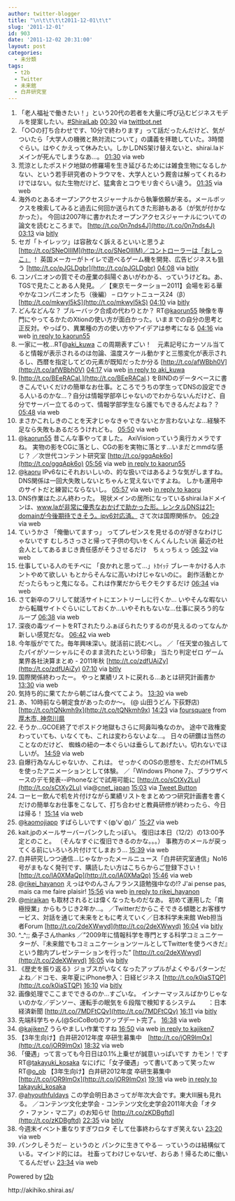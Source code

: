 ```yaml
---
author: twitter-blogger
title: "\n\t\t\t\t2011-12-01\t\t"
slug: '2011-12-01'
id: 903
date: '2011-12-02 20:31:00'
layout: post
categories:
  - 未分類
tags:
  - t2b
  - Twitter
  - 未来館
  - 白井研究室
---
```


<div xmlns:georss="http://www.georss.org/georss">

1.  <span><span>「老人福祉で働きたい！」という20代の若者を大量に呼び込むビジネスモデルを提案したい。[#ShiraiLab](http://twitter.com/search?q=%23ShiraiLab "#ShiraiLab")</span> <span>[<span>00:30</span>](http://twitter.com/o_ob/status/142204027801829376) <span>via [twittbot.net](http://twittbot.net/)</span></span></span>
2.  <span><span>「○○の打ち合わせです、10分で終わります」って話だったんだけど、気がついたら「大学人の機微と熱対流について」の講義を拝聴していた。3時間ぐらい。はやくかえって休みたい。しかしDNS架け替えないと、shirai.laドメインが死んでしまうなあ…。</span> <span>[<span>01:30</span>](http://twitter.com/o_ob/status/142218915513237504) <span>via web</span></span></span>
3.  <span><span>荒涼としたポスドク地獄の修羅場を生き延びるためには雑食生物になるしかない、という若手研究者のトラウマを、大学人という厩舎は解ってくれるわけではない。似た生物だけど、猛禽舎とコウモリ舎ぐらい違う。</span> <span>[<span>01:35</span>](http://twitter.com/o_ob/status/142220231169949696) <span>via web</span></span></span>
4.  <span><span>海外のとあるオープンアクセスジャーナルから執筆依頼が来る。メールボックスを検索してみると過去に何回か送られてきた形跡もある（が気が付かなかった）。 今回は2007年に書かれたオープンアクセスジャーナルについての論文を読むところまで。 [http://t.co/0n7nds4J](http://t.co/0n7nds4J)</span> <span>[<span>03:13</span>](http://twitter.com/o_ob/status/142245008412651521) <span>via [bitly](http://bit.ly)</span></span></span>
5.  <span><span>セガ「トイレッツ」は容赦なく訴えるといいと思うよ [http://t.co/SNeOIIlM](http://t.co/SNeOIIlM)／コントローラーは「おしっこ」 ！ 英国メーカーがトイレで遊べるゲーム機を開発、広告ビジネスも狙う [http://t.co/pJGLDgbr](http://t.co/pJGLDgbr)</span> <span>[<span>04:08</span>](http://twitter.com/o_ob/status/142258848420462592) <span>via [bitly](http://bit.ly)</span></span></span>
6.  <span><span>コンパニオンの質でその産業の斜陽ぐあいがわかる、っていうけどね。あ、TGSで見たことある人発見。 ／【東京モーターショー2011】会場を彩る華やかなコンパニオンたち（後編） – ロケットニュース24（β） [http://t.co/mkwyl5kS](http://t.co/mkwyl5kS)</span> <span>[<span>04:10</span>](http://twitter.com/o_ob/status/142259368140865536) <span>via [bitly](http://bit.ly)</span></span></span>
7.  <span><span>どんなどんな？ ブルーバック合成の代わりとか？ RT@[kaorun55](http://twitter.com/kaorun55 "kaorun55") 映像を専門にやってるかたのXtionの使い方が面白かった。いままでの自分の思考と正反対。やっぱり、異業種の方の使い方やアイデアは参考になる</span> <span>[<span>04:16</span>](http://twitter.com/o_ob/status/142260846079377408) <span>via web</span> [in reply to kaorun55](http://twitter.com/kaorun55/status/142259947714002945)</span></span>
8.  <span><span>一家に一枚…RT@[aki_kuwa](http://twitter.com/aki_kuwa "aki_kuwa") この周期表すごい！　元素記号にカーソル当てると情報が表示されるのは勿論、温度スケール動かすと三態変化が表示されるし、西暦を指定してどの元素が既知だったか分る [http://t.co/afWBbh0V](http://t.co/afWBbh0V)</span> <span>[<span>04:17</span>](http://twitter.com/o_ob/status/142261080348049408) <span>via web</span> [in reply to aki_kuwa](http://twitter.com/aki_kuwa/status/142217566767693825)</span></span>
9.  <span><span>[http://t.co/BEeRACaI.](http://t.co/BEeRACaI.) をBINDのデータベースに書きこんでいくだけの簡単なお仕事。ところでうちの学生ってDNSの設定できる人いるのかな…？自分は情報学部卒じゃないのでわからないんだけど、自分でサーバー立てるのって、情報学部学生なら誰でもできるんだよね？？</span> <span>[<span>05:48</span>](http://twitter.com/o_ob/status/142284042715414529) <span>via web</span></span></span>
10.  <span><span>まさかこれしきのことを天才じゃなきゃできないとか言わないよな…経験不足なら失敗もあるだろうけれども。</span> <span>[<span>05:50</span>](http://twitter.com/o_ob/status/142284566915321856) <span>via web</span></span></span>
11.  <span><span>@[kaorun55](http://twitter.com/kaorun55 "kaorun55") 昔こんな事やってました。 AxiVisionっていう奥行カメラですね。 実物の影をCGに落とし、CGの影を実物に落とす…いまだとmmdな感じ？ ／次世代コンテント研究室 [http://t.co/ggqApk6o](http://t.co/ggqApk6o)</span> <span>[<span>05:56</span>](http://twitter.com/o_ob/status/142285989862322177) <span>via web</span> [in reply to kaorun55](http://twitter.com/kaorun55/status/142261563825471489)</span></span>
12.  <span><span>@[kaoru](http://twitter.com/kaoru "kaoru") IPv6なにそれおいしいの、的な扱いではあるような気がしますね。DNS関係は一回大失敗しないとちゃんと覚えないですよね。 しかも運用中のサイトだと練習にならないし。</span> <span>[<span>05:57</span>](http://twitter.com/o_ob/status/142286271224623105) <span>via web</span> [in reply to kaoru](http://twitter.com/kaoru/status/142285494645047297)</span></span>
13.  <span><span>DNS作業はたぶん終わった。 現状メインの居所になっているshirai.laドメインは、www.laが非常に優秀なおかげで助かった形。レンタルDNSは21-domainが今後期待できそう。ipv6対応済。 さて次は国際関係か。</span> <span>[<span>06:29</span>](http://twitter.com/o_ob/status/142294319653588993) <span>via web</span></span></span>
14.  <span><span>ていうかさ 「俺働いてますっ」 ってプレゼンスを見せるのが好きなわけじゃないです むしろさっさと帰って子供の匂いをくんくんしたい派 最近の社会人としてあるまじき責任感がそうさせるだけ　ちぇっちぇっ</span> <span>[<span>06:32</span>](http://twitter.com/o_ob/status/142295071742631936) <span>via web</span></span></span>
15.  <span><span>仕事している人のモチベに 「良かれと思って…」ﾄｶｲｯﾃ ブレーキかける人ホントやめて欲しい もとからそんなに高いわけじゃないのに。 創作活動とかだったらもっと鬼になる。これは作業だからモクモクするだけ</span> <span>[<span>06:34</span>](http://twitter.com/o_ob/status/142295593593741312) <span>via web</span></span></span>
16.  <span><span>さて新卒のフリして就活サイトにエントリーしに行くか… いやそんな暇ないから転職サイトぐらいにしておくか…いやそれもないな…仕事に戻ろう的なループ</span> <span>[<span>06:38</span>](http://twitter.com/o_ob/status/142296509541662720) <span>via web</span></span></span>
17.  <span><span>深夜の毒ツイートをRTされたりふぁぼられたりするのが見えるのってなんか新しい感覚だな。</span> <span>[<span>06:42</span>](http://twitter.com/o_ob/status/142297459266297856) <span>via web</span></span></span>
18.  <span><span>今年版がでてた。毎年興味深い。就活前に読むべし。 ／「任天堂の独占してたパイがソーシャルにそのまま流れたという印象」 当たり判定ゼロ ゲーム業界各社決算まとめ - 2011年秋 [http://t.co/zdfUAiZy](http://t.co/zdfUAiZy)</span> <span>[<span>07:10</span>](http://twitter.com/o_ob/status/142304624903323648) <span>via [bitly](http://bit.ly)</span></span></span>
19.  <span><span>国際関係終わったー。 やっと業績リストに戻れる…あとは研究計画書か</span> <span>[<span>13:30</span>](http://twitter.com/o_ob/status/142400096703746048) <span>via web</span></span></span>
20.  <span><span>気持ち的に果てたから朝ごはん食べてこよう。</span> <span>[<span>13:30</span>](http://twitter.com/o_ob/status/142400175300808704) <span>via web</span></span></span>
21.  <span><span>あ、10時前なら朝定食があったのか～。 (@ 山田うどん 下荻野店) [http://t.co/tQNkmh9x](http://t.co/tQNkmh9x)</span> <span>[<span>14:23</span>](http://twitter.com/o_ob/status/142413456941920257) <span>via [foursquare](http://foursquare.com)</span> from [厚木市, 神奈川県<span></span>](http://maps.google.com/maps?q=35.48500379,139.34117675)</span></span>
22.  <span><span>そうか…GCOE終了でポスドク地獄もさらに阿鼻叫喚なのか。 途中で政権変わっていても、いなくても、これは変わらないよな…。 日々の研鑽は当然のことなのだけど、 蜘蛛の紐の一本ぐらいは垂らしてあげたい。切れないでほしいが。</span> <span>[<span>14:59</span>](http://twitter.com/o_ob/status/142422653855203328) <span>via web</span></span></span>
23.  <span><span>自爆行為なんじゃないか、これは。 せっかくのOSの思想を、ただのHTML5を使ったアニメーションとして体験。 ／「Windows Phone 7」、ブラウザベースのデモ発表--iPhoneなどで試用可能に [http://t.co/sCtXy2Lu](http://t.co/sCtXy2Lu) via@[cnet_japan](http://twitter.com/cnet_japan "cnet_japan")</span> <span>[<span>15:03</span>](http://twitter.com/o_ob/status/142423538710745088) <span>via [Tweet Button](http://twitter.com/tweetbutton)</span></span></span>
24.  <span><span>コーヒー飲んで机を片付けながら業績リストをまとめつつ研究計画書を書くだけの簡単なお仕事をこなして、打ち合わせと教員研修が終わったら、今日は帰る！</span> <span>[<span>15:14</span>](http://twitter.com/o_ob/status/142426480100651009) <span>via web</span></span></span>
25.  <span><span>@[kaomojiapp](http://twitter.com/kaomojiapp "kaomojiapp") すばらしいですヾ(◍'౪`◍)ﾉﾞ</span> <span>[<span>15:27</span>](http://twitter.com/o_ob/status/142429575819956224) <span>via web</span></span></span>
26.  <span><span>kait.jpのメールサーバーパンクしたっぽい。 復旧は本日（12/2）の13:00予定とのこと。 （そんなすぐに復旧できるのかな。。。） 事務方のメールが戻ってくる前にいろいろ片付けてしまおう…</span> <span>[<span>15:39</span>](http://twitter.com/o_ob/status/142432748886437888) <span>via web</span></span></span>
27.  <span><span>白井研究しつつ通信…じゃなかったメールニュース「白井研究室通信」No16号がまもなく発刊です、購読したい方はこちらからご登録下さい！ [http://t.co/IA0XMaQp](http://t.co/IA0XMaQp)</span> <span>[<span>15:46</span>](http://twitter.com/o_ob/status/142434438347882496) <span>via web</span></span></span>
28.  <span><span>@[rikei_hayanon](http://twitter.com/rikei_hayanon "rikei_hayanon") えっはやのんさんフランス語勉強中なの!? J'ai pense pas, mais ca me faire plaisir!</span> <span>[<span>15:56</span>](http://twitter.com/o_ob/status/142436904195985408) <span>via web</span> [in reply to rikei_hayanon](http://twitter.com/rikei_hayanon/status/139549652059041792)</span></span>
29.  <span><span>@[miraikan](http://twitter.com/miraikan "miraikan") も取材されるとは偉くなったものだなあ。 初めて運用した「南極授業」からもうじき2年か…。 ／Twitterだからこそできる傾聴とお客様サービス、対話を通じて未来をともに考えていく／日本科学未来館 Web担当者Forum [http://t.co/2deXWwyd](http://t.co/2deXWwyd)</span> <span>[<span>16:04</span>](http://twitter.com/o_ob/status/142438880321339392) <span>via [bitly](http://bit.ly)</span></span></span>
30.  <span><span>^_^;; 桑子さんthanks ／”2009年に情報科学を専門とする科学コミュニケーターが、『未来館でもコミュニケーションツールとしてTwitterを使うべきだ』という館内プレゼンテーションを行った” [http://t.co/2deXWwyd](http://t.co/2deXWwyd)</span> <span>[<span>16:05</span>](http://twitter.com/o_ob/status/142439277295439873) <span>via [bitly](http://bit.ly)</span></span></span>
31.  <span><span>《歴史を振り返る》ジョブスがいなくなったアップルがよくやるパターンだよね／ドコモ、来年夏にiPhone参入：日経ビジネス [http://t.co/k0iaSTQP](http://t.co/k0iaSTQP)</span> <span>[<span>16:10</span>](http://twitter.com/o_ob/status/142440465390772224) <span>via [bitly](http://bit.ly)</span></span></span>
32.  <span><span>画像処理でここまでできるのか…すごいな。 インナーマッスルばかりじゃないのかな／デンソー、運転手の眠気を６段階で検知するシステム　　：日本経済新聞 [http://t.co/7MDFtCQv](http://t.co/7MDFtCQv)</span> <span>[<span>16:11</span>](http://twitter.com/o_ob/status/142440764172009472) <span>via [bitly](http://bit.ly)</span></span></span>
33.  <span><span>先端科学ちゃん(@SciCoBot)のアップデート完了。</span> <span>[<span>16:38</span>](http://twitter.com/o_ob/status/142447585012092928) <span>via web</span></span></span>
34.  <span><span>@[kajiken7](http://twitter.com/kajiken7 "kajiken7") うらやましい作業ですね</span> <span>[<span>16:50</span>](http://twitter.com/o_ob/status/142450460543029248) <span>via web</span> [in reply to kajiken7](http://twitter.com/kajiken7/status/142449291796033536)</span></span>
35.  <span><span>【3年生向け】白井研2012年度 卒研生募集中　[http://t.co/jOR9ImOx](http://t.co/jOR9ImOx)</span> <span>[<span>18:32</span>](http://twitter.com/o_ob/status/142476243382697985) <span>via web</span></span></span>
36.  <span><span>「優遇」って言っても今日日は0.1%上乗せが誠意いっぱいです カモン！です RT@[takayuki_kosaka](http://twitter.com/takayuki_kosaka "takayuki_kosaka") なにげに「女子優遇」って書いてあって笑ったｗ RT@[o_ob](http://twitter.com/o_ob "o_ob") 【3年生向け】白井研2012年度 卒研生募集中　[http://t.co/jOR9ImOx](http://t.co/jOR9ImOx)</span> <span>[<span>19:18</span>](http://twitter.com/o_ob/status/142487861508313088) <span>via web</span> [in reply to takayuki_kosaka](http://twitter.com/takayuki_kosaka/status/142486373805457408)</span></span>
37.  <span><span>@[ahyouthfuldays](http://twitter.com/ahyouthfuldays "ahyouthfuldays") この学会明日あさってが年次大会です。東大III展も見れる。 ／コンテンツ文化史学会 - コンテンツ文化史学会2011年大会「オタク・ファン・マニア」のお知らせ [http://t.co/zKDBgftd](http://t.co/zKDBgftd)</span> <span>[<span>22:35</span>](http://twitter.com/o_ob/status/142537360230457344) <span>via [bitly](http://bit.ly)</span></span></span>
38.  <span><span>今週末イベント重なりすぎワロタ そして仕事終わらなすぎ笑えない</span> <span>[<span>23:20</span>](http://twitter.com/o_ob/status/142548684457000960) <span>via web</span></span></span>
39.  <span><span>パンクしそうだ－ というのと パンクに生きてやる－ っていうのは結構似ている。マインド的には。 社畜ってわけじゃないぜ、おらあ！帰るために働いてるんだぜぃ</span> <span>[<span>23:34</span>](http://twitter.com/o_ob/status/142552123350061057) <span>via web</span></span></span>

</div>

Powered by [t2b](http://t2b.utilz.jp/)

<div>http://akihiko.shirai.as/</div>